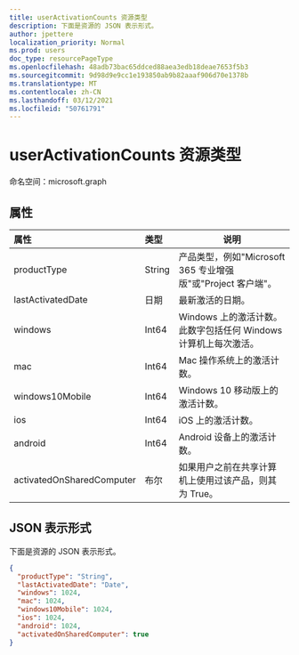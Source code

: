 ```yaml
---
title: userActivationCounts 资源类型
description: 下面是资源的 JSON 表示形式。
author: jpettere
localization_priority: Normal
ms.prod: users
doc_type: resourcePageType
ms.openlocfilehash: 48adb73bac65ddced88aea3edb18deae7653f5b3
ms.sourcegitcommit: 9d98d9e9cc1e193850ab9b82aaaf906d70e1378b
ms.translationtype: MT
ms.contentlocale: zh-CN
ms.lasthandoff: 03/12/2021
ms.locfileid: "50761791"
---
```

# <a name="useractivationcounts-resource-type"></a>userActivationCounts 资源类型

命名空间：microsoft.graph

## <a name="properties"></a>属性

| 属性          | 类型   | 说明                              |
| :---------------- | :----- | ---------------------------------------- |
| productType       | String | 产品类型，例如"Microsoft 365 专业增强版"或"Project 客户端"。 |
| lastActivatedDate | 日期   | 最新激活的日期。       |
| windows           | Int64  | Windows 上的激活计数。 此数字包括任何 Windows 计算机上每次激活。 |
| mac               | Int64  | Mac 操作系统上的激活计数。          |
| windows10Mobile   | Int64  | Windows 10 移动版上的激活计数。 |
| ios               | Int64  | iOS 上的激活计数。             |
| android           | Int64  | Android 设备上的激活计数。  |
| activatedOnSharedComputer   | 布尔 | 如果用户之前在共享计算机上使用过该产品，则其为 True。 |

## <a name="json-representation"></a>JSON 表示形式

下面是资源的 JSON 表示形式。

<!-- {
  "blockType": "resource",
  "@odata.type": "microsoft.graph.userActivationCounts"
} -->

```json
{
  "productType": "String", 
  "lastActivatedDate": "Date", 
  "windows": 1024, 
  "mac": 1024, 
  "windows10Mobile": 1024, 
  "ios": 1024, 
  "android": 1024,
  "activatedOnSharedComputer": true 
}
```


